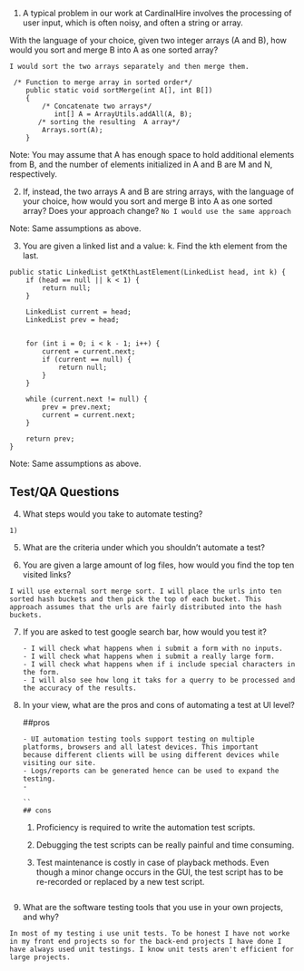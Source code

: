 1. A typical problem in our work at CardinalHire involves the processing of user input, which is often noisy, and often a string or array.

With the language of your choice, given two integer arrays (A and B), how would you sort and merge B into A as one sorted array?
```
I would sort the two arrays separately and then merge them. 

 /* Function to merge array in sorted order*/
    public static void sortMerge(int A[], int B[])
    {
        /* Concatenate two arrays*/
           int[] A = ArrayUtils.addAll(A, B);
       /* sorting the resulting  A array*/
        Arrays.sort(A);
    }
```

Note: You may assume that A has enough space to hold additional elements from B, and the number of elements initialized in A and B are M and N, respectively.

2. If, instead, the two arrays A and B are string arrays, with the language of your choice, how would you sort and merge B into A as one sorted array? Does your approach change?
 ```No I would use the same approach```

Note: Same assumptions as above.

3. You are given a linked list and a value: k. Find the kth element from the last.
```
public static LinkedList getKthLastElement(LinkedList head, int k) {
    if (head == null || k < 1) {
        return null;
    }

    LinkedList current = head;
    LinkedList prev = head;


    for (int i = 0; i < k - 1; i++) {
        current = current.next;
        if (current == null) {
            return null;
        }
    }

    while (current.next != null) {
        prev = prev.next;
        current = current.next;
    }

    return prev;
}

```


Note: Same assumptions as above.

## Test/QA Questions

4. What steps would you take to automate testing?
```
1) 
```

5. What are the criteria under which you shouldn’t automate a test?

6. You are given a large amount of log files, how would you find the top ten visited links?
```
I will use external sort merge sort. I will place the urls into ten sorted hash buckets and then pick the top of each bucket. This approach assumes that the urls are fairly distributed into the hash buckets. 
```

7. If you are asked to test google search bar, how would you test it?
    ```
    - I will check what happens when i submit a form with no inputs.
    - I will check what happens when i submit a really large form.
    - I will check what happens when if i include special characters in the form.
    - I will also see how long it taks for a querry to be processed and the accuracy of the results.
    ```


8. In your view, what are the pros and cons of automating a test at UI level?
    
    ##pros
    ```
    - UI automation testing tools support testing on multiple platforms, browsers and all latest devices. This important            because different clients will be using different devices while visiting our site.
    - Logs/reports can be generated hence can be used to expand the testing.
    - 
   
    ``
    ## cons
    ```
   1) Proficiency is required to write the automation test scripts.

   2) Debugging the test scripts can be really painful and time consuming.

   3) Test maintenance is costly in case of playback methods. Even though a minor change occurs in the GUI, the test script         has to be re-recorded or replaced by a new test script. 

    ```
9. What are the software testing tools that you use in your own projects, and why?
```
In most of my testing i use unit tests. To be honest I have not worke in my front end projects so for the back-end projects I have done I have always used unit testings. I know unit tests aren't efficient for large projects.
```


